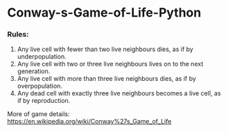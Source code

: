 # Conway-s-Game-of-Life-Python


### Rules:
1. Any live cell with fewer than two live neighbours dies, as if by underpopulation.
2. Any live cell with two or three live neighbours lives on to the next generation.
3. Any live cell with more than three live neighbours dies, as if by overpopulation.
4. Any dead cell with exactly three live neighbours becomes a live cell, as if by reproduction.


More of game details: https://en.wikipedia.org/wiki/Conway%27s_Game_of_Life
